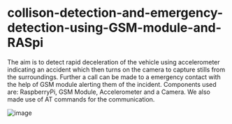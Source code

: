 # collison-detection-and-emergency-detection-using-GSM-module-and-RASpi

The aim is to detect rapid deceleration of the vehicle using accelerometer indicating an accident which then turns on the camera to capture stills from the surroundings. Further a call can be made to a emergency contact with the help of GSM module alerting them of the incident.
Components used are: RaspberryPi, GSM Module, Accelerometer and a Camera.
We also made use of AT commands for the communication.

![image](https://github.com/user-attachments/assets/fc1c4ced-1042-4102-a58e-b637ebd8c053)
